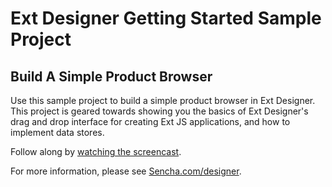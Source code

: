 Ext Designer Getting Started Sample Project
===========================================

Build A Simple Product Browser
------------------------------

Use this sample project to build a simple product browser in Ext Designer. This project is geared towards showing you the basics of Ext Designer's drag and drop interface for creating Ext JS applications, and how to implement data stores.

Follow along by [watching the screencast](http://www.sencha.com/learn2/build-a-simple-product-browser-in-5-minutes/).

For more information, please see [Sencha.com/designer](http://www.sencha.com/products/designer).